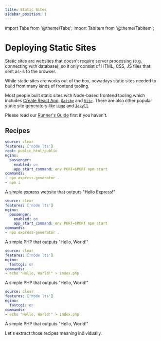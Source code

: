 ```yaml
---
title: Static Sites
sidebar_position: 1
---
```


import Tabs from '@theme/Tabs';
import TabItem from '@theme/TabItem';

# Deploying Static Sites

Static sites are websites that doesn't require server processing (e.g. connecting with database), so it only consist of HTML, CSS, JS files that sent as-is to the browser.

While static sites are works out of the box, nowadays static sites needed to build from many kinds of frontend tooling.

Most people built static sites with Node-based frontend tooling which includes [Create React App](https://create-react-app.dev/), [`Gatsby`](https://www.gatsbyjs.com/) and [`Vite`](https://vitejs.dev/). There are also other popular static site generators like [`Hugo`](https://gohugo.io/) and [`Jekyll`](https://jekyllrb.com/).

Please read our [Runner's Guide](../features/runner.md) first if you haven't.

## Recipes

<Tabs>
  <TabItem value="express" label="Express" default>

```yaml
source: clear
features: ['node lts']
root: public_html/public
nginx:
  passenger:
    enabled: on
    app_start_command: env PORT=$PORT npm start
commands:
- npx express-generator .
- npm i
```

A simple express website that outputs "Hello Express!"

  </TabItem>
  <TabItem value="vite" label="Vite" default>

```yaml
source: clear
features: ['node lts']
nginx:
  passenger:
    enabled: on
    app_start_command: env PORT=$PORT npm start
commands:
- npx express-generator .
```

A simple PHP that outputs "Hello, World!"

  </TabItem>
  <TabItem value="next" label="Next.js" default>

```yaml
source: clear
features: ['node lts']
nginx:
  fastcgi: on
commands:
- echo "Hello, World!" > index.php
```

A simple PHP that outputs "Hello, World!"

  </TabItem>
  <TabItem value="strapi" label="Strapi" default>

```yaml
source: clear
features: ['node lts']
nginx:
  fastcgi: on
commands:
- echo "Hello, World!" > index.php
```

A simple PHP that outputs "Hello, World!"

  </TabItem>
</Tabs>

Let's extract those recipes meaning individually.
